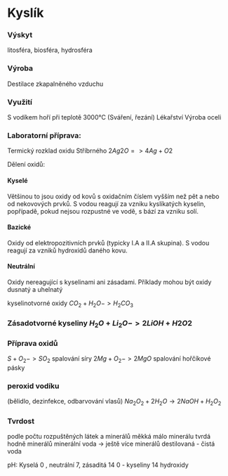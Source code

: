 # Kyslík


### Výskyt
litosféra, biosféra, hydrosféra

### Výroba 
Destilace zkapalněného vzduchu

### Využití
S vodíkem hoří při teplotě 3000°C (Sváření, řezání)
Lékařství
Výroba oceli

### Laboratorní příprava:
Termický rozklad oxidu Stříbrného
$2Ag2O => 4Ag + O2$



Dělení oxidů: 
#### Kyselé

Většinou to jsou oxidy od kovů s oxidačním číslem vyšším než pět a nebo od nekovových prvků. S vodou reagují za vzniku kyslíkatých kyselin, popřípadě, pokud nejsou rozpustné ve vodě, s bází za vzniku solí.

#### Bazické

Oxidy od elektropozitivních prvků (typicky I.A a II.A skupina). S vodou reagují za vzniků hydroxidů daného kovu.

#### Neutrální

Oxidy nereagující s kyselinami ani zásadami. Příklady mohou být oxidy dusnatý a uhelnatý

kyselinotvorné oxidy $CO_2 + H_2O -> H_2CO_3$

### Zásadotvorné kyseliny $H_2O + Li_2O -> 2 LiOH + H2O2$

### Příprava oxidů
$S+O_2 -> SO_2$ spalování síry
$2Mg + O_2 -> 2MgO$ spalování hořčíkové pásky

### peroxid vodíku
(bělidlo, dezinfekce, odbarvování vlasů)
$Na_2O_2 + 2H_2O \rightarrow 2NaOH + H_2O_2$

### Tvrdost
podle počtu rozpuštěných látek a minerálů
měkká málo minerálu
tvrdá hodně minerálů
minerální voda -> ještě více minerálů
destilovaná - čistá voda

pH: Kyselá 0 , neutrální 7, zásaditá 14
0 - kyseliny
14 hydroxidy
